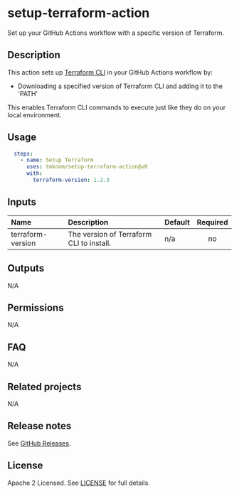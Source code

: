 # setup-terraform-action

Set up your GitHub Actions workflow with a specific version of Terraform.

<!-- actdocs start -->

## Description

This action sets up [Terraform CLI](https://www.terraform.io/) in your GitHub Actions workflow by:

- Downloading a specified version of Terraform CLI and adding it to the 'PATH'

This enables Terraform CLI commands to execute just like they do on your local environment.

## Usage

```yaml
  steps:
    - name: Setup Terraform
      uses: tmknom/setup-terraform-action@v0
      with:
        terraform-version: 1.2.3
```

## Inputs

| Name | Description | Default | Required |
| :--- | :---------- | :------ | :------: |
| terraform-version | The version of Terraform CLI to install. | n/a | no |

## Outputs

N/A

<!-- actdocs end -->

## Permissions

N/A

## FAQ

N/A

## Related projects

N/A

## Release notes

See [GitHub Releases][releases].

## License

Apache 2 Licensed. See [LICENSE](LICENSE) for full details.

[releases]: https://github.com/tmknom/setup-terraform-action/releases
